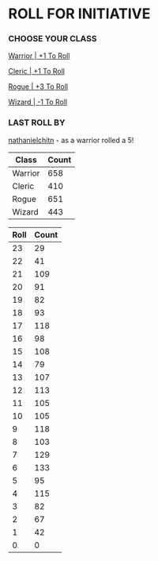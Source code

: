 # ROLL FOR INITIATIVE
### CHOOSE YOUR CLASS

[Warrior | +1 To Roll](https://github.com/benjaminsampica/benjaminsampica/issues/new?title=roll%7Cwarrior&body=Just+click+%27Submit+new+issue%27.)

[Cleric | +1 To Roll](https://github.com/benjaminsampica/benjaminsampica/issues/new?title=roll%7Ccleric&body=Just+click+%27Submit+new+issue%27.)

[Rogue | +3 To Roll](https://github.com/benjaminsampica/benjaminsampica/issues/new?title=roll%7Crogue&body=Just+click+%27Submit+new+issue%27.)

[Wizard | -1 To Roll](https://github.com/benjaminsampica/benjaminsampica/issues/new?title=roll%7Cwizard&body=Just+click+%27Submit+new+issue%27.)
### LAST ROLL BY
[nathanielchitn](https://www.github.com/nathanielchitn) - as a warrior rolled a 5!

|Class|Count|
|-|-|
|Warrior|658|
|Cleric|410|
|Rogue|651|
|Wizard|443|

|Roll|Count|
|-|-|
|23|29
|22|41
|21|109
|20|91
|19|82
|18|93
|17|118
|16|98
|15|108
|14|79
|13|107
|12|113
|11|105
|10|105
|9|118
|8|103
|7|129
|6|133
|5|95
|4|115
|3|82
|2|67
|1|42
|0|0
